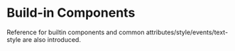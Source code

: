 # Build-in Components

Reference for builtin components and common attributes/style/events/text-style are also introduced.